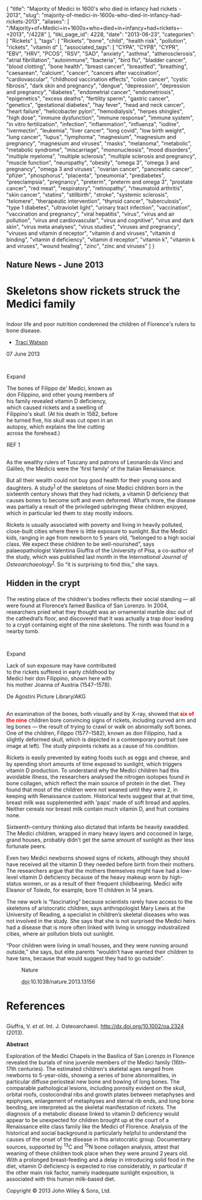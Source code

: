 {
    "title": "Majority of Medici in 1600's who died in infancy had rickets - 2013",
    "slug": "majority-of-medici-in-1600s-who-died-in-infancy-had-rickets-2013",
    "aliases": [
        "/Majority+of+Medici+in+1600s+who+died+in+infancy+had+rickets+-+2013",
        "/4228"
    ],
    "tiki_page_id": 4228,
    "date": "2013-06-23",
    "categories": [
        "Rickets"
    ],
    "tags": [
        "Rickets",
        "bone",
        "child",
        "health risk",
        "pollution",
        "rickets",
        "vitamin d"
    ],
    "associated_tags": [
        "CYPA",
        "CYPB",
        "CYPR",
        "EBV",
        "HRV",
        "PCOS",
        "RSV",
        "SAD",
        "anxiety",
        "asthma",
        "atherosclerosis",
        "atrial fibrillation",
        "autoimmune",
        "bacteria",
        "bird flu",
        "bladder cancer",
        "blood clotting",
        "bone health",
        "breast cancer",
        "breastfed",
        "breathing",
        "caesarean",
        "calcium",
        "cancer",
        "cancers after vaccination",
        "cardiovascular",
        "childhood vaccination effects",
        "colon cancer",
        "cystic fibrosis",
        "dark skin and pregnancy",
        "dengue",
        "depression",
        "depression and pregnancy",
        "diabetes",
        "endometrial cancer",
        "endometriosis",
        "epigenetics",
        "excess deaths",
        "fertility sperm",
        "gastric cancer",
        "genetics",
        "gestational diabetes",
        "hay fever",
        "head and neck cancer",
        "heart failure",
        "helicobacter pylori",
        "hemodialysis",
        "herpes shingles",
        "high dose",
        "immune dysfunction",
        "immune response",
        "immune system",
        "in vitro fertilization",
        "infection",
        "inflammation",
        "influenza",
        "iodine",
        "ivermectin",
        "leukemia",
        "liver cancer",
        "long covid",
        "low birth weight",
        "lung cancer",
        "lupus",
        "lymphoma",
        "magnesium",
        "magnesium and pregnancy",
        "magnesium and viruses",
        "masks",
        "melanoma",
        "metabolic",
        "metabolic syndrome",
        "miscarriage",
        "mononucleosis",
        "mood disorders",
        "multiple myeloma",
        "multiple sclerosis",
        "multiple sclerosis and pregnancy",
        "muscle function",
        "neuropathy",
        "obesity",
        "omega 3",
        "omega 3 and pregnancy",
        "omega 3 and viruses",
        "ovarian cancer",
        "pancreatic cancer",
        "pfizer",
        "phosphorus",
        "placenta",
        "pneumonia",
        "prediabetes",
        "preeclampsia",
        "pregnancy",
        "preterm",
        "preterm and omega 3",
        "prostate cancer",
        "red meat",
        "respiratory",
        "retinopathy",
        "rheumatoid arthritis",
        "skin cancer",
        "statins",
        "stillbirth",
        "stroke",
        "systemic sclerosis",
        "telomere",
        "therapeutic intervention",
        "thyroid cancer",
        "tuberculosis",
        "type 1 diabetes",
        "ultraviolet light",
        "urinary tract infection",
        "vaccination",
        "vaccination and pregnancy",
        "viral hepatitis",
        "virus",
        "virus and air pollution",
        "virus and cardiovascular",
        "virus and cognitive",
        "virus and dark skin",
        "virus meta analyses",
        "virus studies",
        "viruses and pregnancy",
        "viruses and vitamin d receptor",
        "vitamin d and viruses",
        "vitamin d binding",
        "vitamin d deficiency",
        "vitamin d receptor",
        "vitamin k",
        "vitamin k and viruses",
        "wound healing",
        "zinc",
        "zinc and viruses"
    ]
}


<h2 class="showhide_heading" id="Nature_News_-_June_2013">

Nature News - June 2013</h2>

<h1 class="article-heading">

Skeletons show rickets struck the Medici family</h1>

<div class="standfirst">

<p>

Indoor life and poor nutrition condemned the children of Florence's rulers to bone disease.</p>

</div>

<ul class="authors cleared"><li>

<span class="vcard"><a class="fn" href="http://www.nature.com/news/skeletons-show-rickets-struck-the-medici-family-1.13156#auth-1">Traci Watson</a></span></li>

</ul><div class="pubdate-and-corrections">

07 June 2013</div>

<div class="section">

<div class="content no-heading cleared main-content">

<div class="img img-right" style="width:302px;">

<div class="img-content" style="padding:1px;">

<a class="lightbox-link" href="http://www.nature.com/news/dummy-jpg-7.10943?article=1.13156"><img alt="" class="lightbox" src="http://www.nature.com/polopoly_fs/7.10943.1370625832%21/image/1.13156a.jpg_gen/derivatives/landscape_300/1.13156a.jpg" /></a>

<div class="lightbox-icon">

<a class="lightbox-link hide-text" title="Expand">Expand</a></div>

<p class="caption" style="padding-right:25px;">

The bones of Filippo de' Medici, known as don Filippino, and other young members of his family revealed vitamin D deficiency, which caused rickets and a swelling of Filippino's skull. (At his death in 1582, before he turned five, his skull was cut open in an autopsy, which explains the line cutting across the forehead.)</p>

<p class="credit" style="padding-right:25px;">

REF 1</p>

</div>

</div>

<p>

As the wealthy rulers of Tuscany and patrons of Leonardo da Vinci and Galileo, the Medicis were the 'first family' of the Italian Renaissance.</p>

<p>

But all their wealth could not buy good health for their young sons and daughters. A study<sup><a class="ref-link" href="http://www.nature.com/news/skeletons-show-rickets-struck-the-medici-family-1.13156#b1" id="ref-link-1" title="Giuffra, V. et al. Int. J. Osteoarchaeol. http://dx.doi.org/10.1002/oa.2324 (2013).">1</a></sup> of the skeletons of nine Medici children born in the sixteenth century shows that they had rickets, a vitamin D deficiency that causes bones to become soft and even deformed. What’s more, the disease was partially a result of the privileged upbringing these children enjoyed, which in particular led them to stay mostly indoors.</p>

<p>

Rickets is usually associated with poverty and living in heavily polluted, close-built cities where there is little exposure to sunlight. But the Medici kids, ranging in age from newborn to 5 years old, “belonged to a high social class. We expect these children to be well-nourished”, says palaeopathologist Valentina Giuffra of the University of Pisa, a co-author of the study, which was published last month in the <i>International Journal of Osteoarchaeology</i><sup><a class="ref-link" href="http://www.nature.com/news/skeletons-show-rickets-struck-the-medici-family-1.13156#b1" id="ref-link-2" title="Giuffra, V. et al. Int. J. Osteoarchaeol. http://dx.doi.org/10.1002/oa.2324 (2013).">1</a></sup>. So “it is surprising to find this,” she says.</p>

<h2>

Hidden in the crypt</h2>

<p>

The resting place of the children's bodies reflects their social standing — all were found at Florence’s famed Basilica of San Lorenzo. In 2004, researchers pried what they thought was an ornamental marble disc out of the cathedral’s floor, and discovered that it was actually a trap door leading to a crypt containing eight of the nine skeletons. The ninth was found in a nearby tomb.</p>

<div class="img img-left" style="width:302px;">

<div class="img-content" style="padding:1px;">

<a class="lightbox-link" href="http://www.nature.com/news/dummy-jpg-1-7.10945?article=1.13156"><img alt="" class="lightbox" src="http://www.nature.com/polopoly_fs/7.10945.1370867108%21/image/1.13156b.jpg_gen/derivatives/landscape_300/1.13156b.jpg" /></a>

<div class="lightbox-icon">

<a class="lightbox-link hide-text" title="Expand">Expand</a></div>

<p class="caption" style="padding-right:25px;">

Lack of sun exposure may have contributed to the rickets suffered in early childhood by Medici heir don Filippino, shown here with his mother Joanna of Austria (1547–1578).</p>

<p class="credit" style="padding-right:25px;">

De Agostini Picture Library/AKG</p>

</div>

</div>

<p>

An examination of the bones, both visually and by X-ray, showed that<span style="color:#ff0000;"><strong> six of the nine</strong></span> children bore convincing signs of rickets, including curved arm and leg bones — the result of trying to crawl or walk on abnormally soft bones. One of the children, Filippo (1577–1582), known as don Filippino, had a slightly deformed skull, which is depicted in a contemporary portrait (see image at left). The study pinpoints rickets as a cause of his condition.</p>

<p>

Rickets is easily prevented by eating foods such as eggs and cheese, and by spending short amounts of time exposed to sunlight, which triggers vitamin D production. To understand why the Medici children had this avoidable illness, the researchers analysed the nitrogen isotopes found in bone collagen, which reflect the main source of protein in the diet. They found that most of the children were not weaned until they were 2, in keeping with Renaissance custom. Historical texts suggest that at that time, breast milk was supplemented with 'paps' made of soft bread and apples. Neither cereals nor breast milk contain much vitamin D, and fruit contains none.</p>

<p>

Sixteenth-century thinking also dictated that infants be heavily swaddled. The Medici children, wrapped in many heavy layers and cocooned in large, grand houses, probably didn’t get the same amount of sunlight as their less fortunate peers.</p>

<p>

Even two Medici newborns showed signs of rickets, although they should have received all the vitamin D they needed before birth from their mothers. The researchers argue that the mothers themselves might have had a low-level vitamin D deficiency because of the heavy makeup worn by high-status women, or as a result of their frequent childbearing. Medici wife Eleanor of Toledo, for example, bore 11 children in 14 years.</p>

<p>

The new work is “fascinating” because scientists rarely have access to the skeletons of aristocratic children, says anthropologist Mary Lewis at the University of Reading, a specialist in children’s skeletal diseases who was not involved in the study. She says that she is not surprised the Medici heirs had a disease that is more often linked with living in smoggy industralized cities, where air pollution blots out sunlight.</p>

<p>

“Poor children were living in small houses, and they were running around outside,” she says, but elite parents “wouldn’t have wanted their children to have tans, because that would suggest they had to go outside”.</p>

</div>

<dl class="citation"><dd class="journal-title">

Nature</dd>

<dd class="doi">

<abbr title="Digital Object Identifier">doi</abbr>:10.1038/nature.2013.13156</dd>

</dl></div>

<h1 class="section-heading toggle">

<a>References</a></h1>

<p>

<span class="vcard author"><span class="fn">Giuffra, V.</span></span> <i>et al</i>. <span class="source-title">Int. J. Osteoarchaeol.</span> <a href="http://dx.doi.org/10.1002/oa.2324">http://dx.doi.org/10.1002/oa.2324</a> (<span class="year">2013</span>).</p>

<p>

<strong>Abstract</strong></p>

<p>

Exploration of the Medici Chapels in the Basilica of San Lorenzo in Florence revealed the burials of nine juvenile members of the Medici family (16th–17th centuries). The estimated children's skeletal ages ranged from newborns to 5-year-olds, showing a series of bone abnormalities, in particular diffuse periosteal new bone and bowing of long bones. The comparable pathological lesions, including porosity evident on the skull, orbital roofs, costocondral ribs and growth plates between metaphyses and epiphyses, enlargement of metaphyses and sternal rib ends, and long bone bending, are interpreted as the skeletal manifestation of rickets. The diagnosis of a metabolic disease linked to vitamin D deficiency would appear to be unexpected for children brought up at the court of a Renaissance elite class family like the Medici of Florence. Analysis of the historical and social background is particularly helpful to understand the causes of the onset of the disease in this aristocratic group. Documentary sources, supported by <sup>13</sup>C and <sup>15</sup>N bone collagen analysis, attest that weaning of these children took place when they were around 2 years old. With a prolonged breast-feeding and a delay in introducing solid food in the diet, vitamin D deficiency is expected to rise considerably, in particular if the other main risk factor, namely inadequate sunlight exposition, is associated with this human milk-based diet.</p>

<p>

Copyright © 2013 John Wiley &amp; Sons, Ltd.</p>